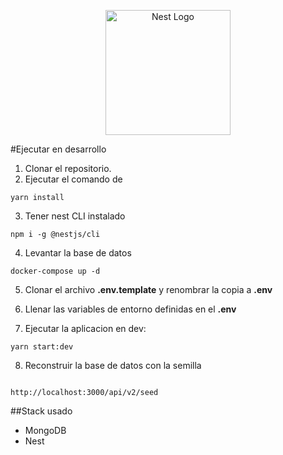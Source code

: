 <p align="center">
  <a href="http://nestjs.com/" target="blank"><img src="https://nestjs.com/img/logo-small.svg" width="200" alt="Nest Logo" /></a>
</p>

#Ejecutar en desarrollo

1. Clonar el repositorio.
2. Ejecutar el comando de
```
yarn install
```

3. Tener nest CLI instalado
```
npm i -g @nestjs/cli
```

4. Levantar la base de datos
```
docker-compose up -d
```

5. Clonar el archivo __.env.template__ y renombrar la copia a __.env__

6. Llenar las variables de entorno definidas en el  __.env__

7. Ejecutar la aplicacion en dev:

```
yarn start:dev
```

8. Reconstruir la base de datos con la semilla
```
 
http://localhost:3000/api/v2/seed
```
##Stack usado
* MongoDB
* Nest

